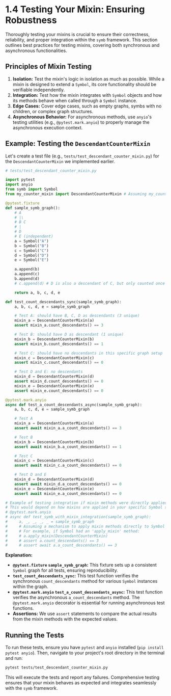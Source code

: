 # 1.4 Testing Your Mixin: Ensuring Robustness

Thoroughly testing your mixins is crucial to ensure their correctness, reliability, and proper integration within the `symb` framework. This section outlines best practices for testing mixins, covering both synchronous and asynchronous functionalities.

## Principles of Mixin Testing

1.  **Isolation:** Test the mixin's logic in isolation as much as possible. While a mixin is designed to extend a `Symbol`, its core functionality should be verifiable independently.
2.  **Integration:** Test how the mixin integrates with `Symbol` objects and how its methods behave when called through a `Symbol` instance.
3.  **Edge Cases:** Cover edge cases, such as empty graphs, symbs with no children, or complex graph structures.
4.  **Asynchronous Behavior:** For asynchronous methods, use `anyio`'s testing utilities (e.g., `@pytest.mark.anyio`) to properly manage the asynchronous execution context.

## Example: Testing the `DescendantCounterMixin`

Let's create a test file (e.g., `tests/test_descendant_counter_mixin.py`) for the `DescendantCounterMixin` we implemented earlier.

```python
# tests/test_descendant_counter_mixin.py

import pytest
import anyio
from symb import Symbol
from my_counter_mixin import DescendantCounterMixin # Assuming my_counter_mixin.py is in your PYTHONPATH

@pytest.fixture
def sample_symb_graph():
    # A
    # |\
    # B C
    # |
    # D
    # E (independent)
    a = Symbol("A")
    b = Symbol("B")
    c = Symbol("C")
    d = Symbol("D")
    e = Symbol("E")

    a.append(b)
    a.append(c)
    b.append(d)
    # c.append(d) # D is also a descendant of C, but only counted once

    return a, b, c, d, e

def test_count_descendants_sync(sample_symb_graph):
    a, b, c, d, e = sample_symb_graph

    # Test A: should have B, C, D as descendants (3 unique)
    mixin_a = DescendantCounterMixin(a)
    assert mixin_a.count_descendants() == 3

    # Test B: should have D as descendant (1 unique)
    mixin_b = DescendantCounterMixin(b)
    assert mixin_b.count_descendants() == 1

    # Test C: should have no descendants in this specific graph setup
    mixin_c = DescendantCounterMixin(c)
    assert mixin_c.count_descendants() == 0

    # Test D and E: no descendants
    mixin_d = DescendantCounterMixin(d)
    assert mixin_d.count_descendants() == 0
    mixin_e = DescendantCounterMixin(e)
    assert mixin_e.count_descendants() == 0

@pytest.mark.anyio
async def test_a_count_descendants_async(sample_symb_graph):
    a, b, c, d, e = sample_symb_graph

    # Test A
    mixin_a = DescendantCounterMixin(a)
    assert await mixin_a.a_count_descendants() == 3

    # Test B
    mixin_b = DescendantCounterMixin(b)
    assert await mixin_b.a_count_descendants() == 1

    # Test C
    mixin_c = DescendantCounterMixin(c)
    assert await mixin_c.a_count_descendants() == 0

    # Test D and E
    mixin_d = DescendantCounterMixin(d)
    assert await mixin_d.a_count_descendants() == 0
    mixin_e = DescendantCounterMixin(e)
    assert await mixin_e.a_count_descendants() == 0

# Example of testing integration if mixin methods were directly applied to Symbol
# This would depend on how mixins are applied in your specific Symbol setup
# @pytest.mark.anyio
# async def test_symb_with_mixin_integration(sample_symb_graph):
#     a, _, _, _, _ = sample_symb_graph
#     # Assuming a mechanism to apply mixin methods directly to Symbol instances
#     # For example, if Symbol had an 'apply_mixin' method:
#     # a.apply_mixin(DescendantCounterMixin)
#     # assert a.count_descendants() == 3
#     # assert await a.a_count_descendants() == 3
```

**Explanation:**

*   **`@pytest.fixture` `sample_symb_graph`:** This fixture sets up a consistent `Symbol` graph for all tests, ensuring reproducibility.
*   **`test_count_descendants_sync`:** This test function verifies the synchronous `count_descendants` method for various `Symbol` instances within the graph.
*   **`@pytest.mark.anyio` `test_a_count_descendants_async`:** This test function verifies the asynchronous `a_count_descendants` method. The `@pytest.mark.anyio` decorator is essential for running asynchronous test functions.
*   **Assertions:** We use `assert` statements to compare the actual results from the mixin methods with the expected values.

## Running the Tests

To run these tests, ensure you have `pytest` and `anyio` installed (`pip install pytest anyio`). Then, navigate to your project's root directory in the terminal and run:

```bash
pytest tests/test_descendant_counter_mixin.py
```

This will execute the tests and report any failures. Comprehensive testing ensures that your mixin behaves as expected and integrates seamlessly with the `symb` framework.
